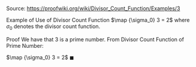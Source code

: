 # 

Source: https://proofwiki.org/wiki/Divisor_Count_Function/Examples/3

Example of Use of Divisor Count Function
$\map {\sigma_0} 3 = 2$
where $\sigma_0$ denotes the divisor count function.


Proof
We have that $3$ is a prime number.
From Divisor Count Function of Prime Number:

$\map {\sigma_0} 3 = 2$
$\blacksquare$





